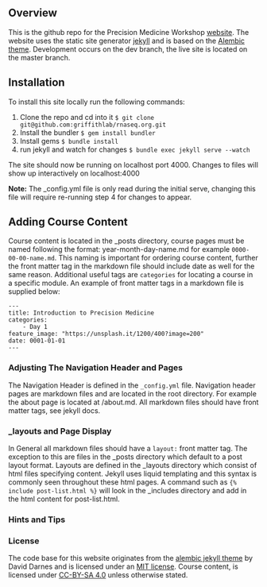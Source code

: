 ## Overview

This is the github repo for the Precision Medicine Workshop [website](http://rnaseq.org). The website uses the static site generator [jekyll](https://jekyllrb.com/) and is based on the [Alembic theme](https://github.com/daviddarnes/alembic). Development occurs on the dev branch, the live site is located on the master branch.

## Installation

To install this site locally run the following commands:

1. Clone the repo and cd into it `$ git clone git@github.com:griffithlab/rnaseq.org.git`
2. Install the bundler `$ gem install bundler`
3. Install gems `$ bundle install`
4. run jekyll and watch for changes `$ bundle exec jekyll serve --watch`

The site should now be running on localhost port 4000. Changes to files will show up interactively on localhost:4000

**Note:** The _config.yml file is only read during the initial serve, changing this file will require re-running step 4 for changes to appear.

## Adding Course Content

Course content is located in the _posts directory, course pages must be named following the format: year-month-day-name.md for example `0000-00-00-name.md`. This naming is important for ordering course content, further the front matter tag in the markdown file should include date as well for the same reason. Additional useful tags are `categories` for locating a course in a specific module. An example of front matter tags in a markdown file is supplied below:
```
---
title: Introduction to Precision Medicine
categories:
    - Day 1
feature_image: "https://unsplash.it/1200/400?image=200"
date: 0001-01-01
---
```
### Adjusting The Navigation Header and Pages
The Navigation Header is defined in the `_config.yml` file. Navigation header pages are markdown files and are located in the root directory. For example the about page is located at /about.md. All markdown files should have front matter tags, see jekyll docs.

### _layouts and Page Display

In General all markdown files should have a `layout:` front matter tag. The exception to this are files in the _posts directory which default to a post layout format. Layouts are defined in the _layouts directory which consist of html files specifying content. Jekyll uses liquid templating and this syntax is commonly seen throughout these html pages. A command such as `{% include post-list.html %}` will look in the _includes directory and add in the html content for post-list.html.

### Hints and Tips

### License

The code base for this website originates from the [alembic jekyll theme](https://github.com/daviddarnes/alembic) by David Darnes and is licensed under an [MIT license](https://github.com/griffithlab/pmbio.org/blob/master/LICENSE). Course content, is licensed under [CC-BY-SA 4.0](https://creativecommons.org/licenses/by-sa/4.0/) unless otherwise stated.
